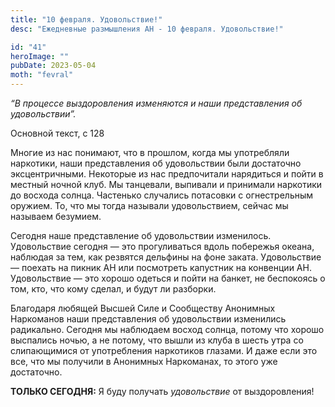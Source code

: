 ```yaml
---
title: "10 февраля. Удовольствие!"
desc: "Ежедневные размышления АН - 10 февраля. Удовольствие!"

id: "41"
heroImage: ""
pubDate: 2023-05-04
moth: "fevral"
---
```


_“В процессе выздоровления изменяются и наши представления об удовольствии”._

Основной текст, с 128

Многие из нас понимают, что в прошлом, когда мы употребляли наркотики, наши
представления об удовольствии были достаточно эксцентричными. Некоторые из нас
предпочитали нарядиться и пойти в местный ночной клуб. Мы танцевали, выпивали
и принимали наркотики до восхода солнца. Частенько случались потасовки с
огнестрельным оружием. То, что мы тогда называли удовольствием, сейчас мы
называем безумием.

Сегодня наше представление об удовольствии изменилось. Удовольствие сегодня —
это прогуливаться вдоль побережья океана, наблюдая за тем, как резвятся
дельфины на фоне заката. Удовольствие — поехать на пикник АН или посмотреть
капустник на конвенции АН. Удовольствие — это хорошо одеться и пойти на
банкет, не беспокоясь о том, кто, что кому сделал, и будут ли разборки.

Благодаря любящей Высшей Силе и Сообществу Анонимных Наркоманов наши
представления об удовольствии изменились радикально. Сегодня мы наблюдаем
восход солнца, потому что хорошо выспались ночью, а не потому, что вышли из
клуба в шесть утра со слипающимися от употребления наркотиков глазами. И даже
если это все, что мы получили в Анонимных Наркоманах, то этого уже достаточно.

**ТОЛЬКО СЕГОДНЯ:** Я буду получать _удовольствие_ от выздоровления!

